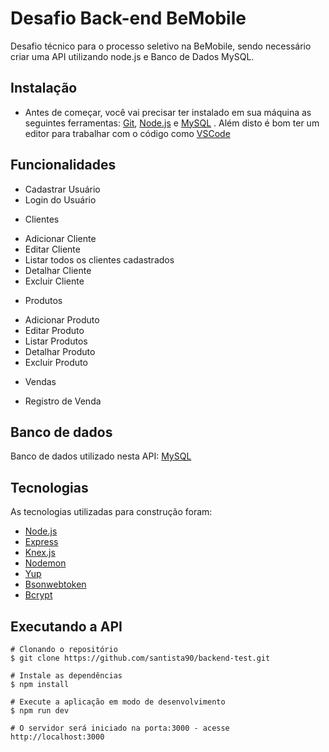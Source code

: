 # Desafio Back-end BeMobile

Desafio técnico para o processo seletivo na BeMobile, sendo necessário criar uma API utilizando node.js e Banco de Dados MySQL.

## Instalação

- Antes de começar, você vai precisar ter instalado em sua máquina as seguintes ferramentas: [Git](https://git-scm.com/), [Node.js](https://nodejs.org/en/) e [MySQL](https://www.mysql.com/) . Além disto é bom ter um editor para trabalhar com o código como [VSCode](https://code.visualstudio.com/)

## Funcionalidades
- Cadastrar Usuário
- Login do Usuário
* Clientes
- Adicionar Cliente
- Editar Cliente
- Listar todos os clientes cadastrados
- Detalhar Cliente
- Excluir Cliente
* Produtos
- Adicionar Produto
- Editar Produto
- Listar Produtos
- Detalhar Produto
- Excluir Produto
* Vendas
- Registro de Venda 

## Banco de dados

Banco de dados utilizado nesta API: [MySQL](https://dev.mysql.com/)

## Tecnologias

As tecnologias utilizadas para construção foram:

- [Node.js](https://nodejs.org/en/)
- [Express](http://expressjs.com/)
- [Knex.js](https://knexjs.org/)
- [Nodemon](https://nodemon.io/)
- [Yup](https://www.npmjs.com/package/yup)
- [Bsonwebtoken](https://www.npmjs.com/package/jsonwebtoken)
- [Bcrypt](https://www.npmjs.com/package/bcrypt)

## Executando a API

```
# Clonando o repositório
$ git clone https://github.com/santista90/backend-test.git

# Instale as dependências
$ npm install

# Execute a aplicação em modo de desenvolvimento
$ npm run dev

# O servidor será iniciado na porta:3000 - acesse http://localhost:3000
```
